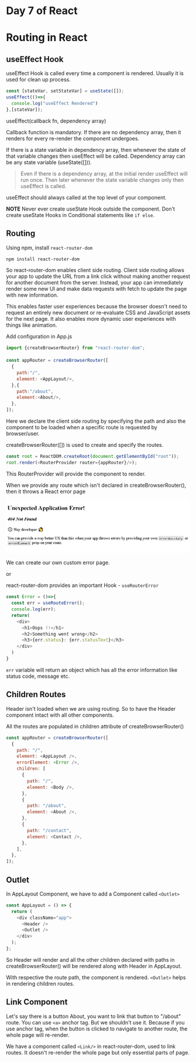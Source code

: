 # Day 7 of React

# Routing in React

## useEffect Hook

useEffect Hook is called every time a component is rendered. Usually it is used for clean up process.

```js
const [stateVar, setStateVar] = useState([]);
useEffect(()=>{
  console.log("useEffect Rendered")
},[stateVar]);
```

useEffect(callback fn, dependency array)

Callback function is mandatory. If there are no dependency array, then it renders for every re-render the component undergoes. 

If there is a state variable in dependency array, then whenever the state of that variable changes then useEffect will be called. Dependency array can be any state variable (useState([])). 

>Even if there is a dependency array, at the initial render useEffect will run once. Then later whenever the state variable changes only then useEffect is called.

useEffect should always called at the top level of your component.

**NOTE** Never ever create useState Hook outside the component. Don't create useState Hooks in Conditional statements like `if else`.

## Routing

Using npm, install `react-router-dom`
```sh
npm install react-router-dom
```

So react-router-dom enables client side routing. Client side routing allows your app to update the URL from a link click without making another request for another document from the server. Instead, your app can immediately render some new UI and make data requests with fetch to update the page with new information.

This enables faster user experiences because the browser doesn't need to request an entirely new document or re-evaluate CSS and JavaScript assets for the next page. It also enables more dynamic user experiences with things like animation.

Add configuration in App.js

```js
import {createBrowserRouter} from "react-router-dom";

const appRouter = createBrowserRouter([
  {
    path:"/",
    element: <AppLayout/>,
  },{
    path:"/about",
    element:<About/>,
  },
]);
```

Here we declare the client side routing by specifying the path and also the component to be loaded when a specific route is requested by browser/user.

createBrowserRouter([]) is used to create and specify the routes.

```js
const root = ReactDOM.createRoot(document.getElementById("root"));
root.render(<RouterProvider router={appRouter}/>);
```

This RouterProvider will provide the component to render.

When we provide any route which isn't declared in createBrowserRouter(), then it throws a React error page

![alt text](image.png)

We can create our own custom error page.

or

react-router-dom provides an important Hook - `useRouterError`

```js
const Error = ()=>{
  const err = useRouteError();
  console.log(err);
  return(
    <div>
      <h1>Oops !!</h1>
      <h2>Something went wrong</h2>
      <h3>{err.status}: {err.statusText}</h3>
    </div>
  )
}
```

`err` variable will return an object which has all the error information like status code, message etc.

## Children Routes

Header isn't loaded when we are using routing. So to have the Header component intact with all other components. 

All the routes are populated in children attribute of createBrowserRouter()

```js
const appRouter = createBrowserRouter([
  {
    path: "/",
    element: <AppLayout />,
    errorElement: <Error />,
    children: [
      {
        path: "/",
        element: <Body />,
      },
      {
        path: "/about",
        element: <About />,
      },
      {
        path: "/contact",
        element: <Contact />,
      },
    ],
  },
]);
```
## Outlet

In AppLayout Component, we have to add a Component called `<Outlet>`

```js
const AppLayout = () => {
  return (
    <div className="app">
      <Header />
      <Outlet />
    </div>
  );
};
```


So Header will render and all the other children declared with paths in createBrowserRouter() will be rendered along with Header in AppLayout.

With respective the route path, the component is rendered. `<Outlet>` helps in rendering children routes.

## Link Component

Let's say there is a button About, you want to link that button to "/about" route. You can use `<a>` anchor tag. But we shouldn't use it. Because if you use anchor tag, when the button is clicked to navigate to another route, the whole page will re-render.

We have a component called `<Link/>` in react-router-dom, used to link routes. It doesn't re-render the whole page but only essential parts of page.